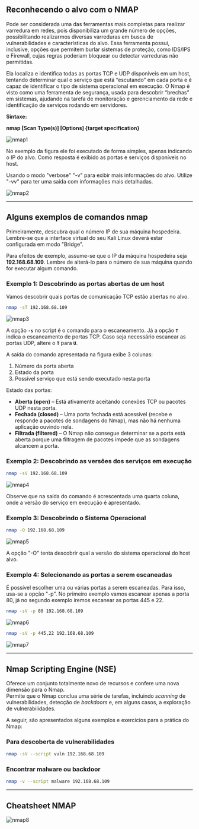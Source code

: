 ## **Reconhecendo o alvo com o NMAP**

Pode ser considerada uma das ferramentas mais completas para realizar varredura em redes, pois disponibiliza um grande número de opções, possibilitando realizarmos diversas varreduras em busca de vulnerabilidades e características do alvo. Essa ferramenta possui, inclusive, opções que permitem burlar sistemas de proteção, como IDS/IPS e Firewall, cujas regras poderiam bloquear ou detectar varreduras não permitidas.

Ela localiza e identifica todas as portas TCP e UDP disponíveis em um host, tentando determinar qual o serviço que está “escutando” em cada porta e é capaz de identificar o tipo de sistema operacional em execução. O Nmap é visto como uma ferramenta de segurança, usada para descobrir “brechas” em sistemas, ajudando na tarefa de monitoração e gerenciamento da rede e identificação de serviços rodando em servidores.

**Sintaxe:**

**nmap [Scan Type(s)] [Options] {target specification}**

![nmap1](../assets/images/ferramentas/nmap1.png)

No exemplo da figura ele foi executado de forma simples, apenas indicando o IP do alvo. Como resposta é exibido as portas e serviços disponíveis no host.

Usando o modo "verbose" "-v" para exibir mais informações do alvo. Utilize "-vv" para ter uma saída com informações mais detalhadas.

![nmap2](../assets/images/ferramentas/nmap2.png)

---

## **Alguns exemplos de comandos nmap**

Primeiramente, descubra qual o número IP de sua máquina hospedeira. Lembre-se que a interface virtual do seu Kali Linux deverá estar configurada em modo "Bridge".

Para efeitos de exemplo, assume-se que o IP da máquina hospedeira seja **192.168.68.109**. Lembre de alterá-lo para o número de sua máquina quando for executar algum comando.

### **Exemplo 1: Descobrindo as portas abertas de um host**

Vamos descobrir quais portas de comunicação TCP estão abertas no alvo.

```bash
nmap -sT 192.168.68.109
```

![nmap3](../assets/images/ferramentas/nmap3.png)

A opção **`-s`** no script é o comando para o escaneamento. Já a opção **`T`** indica o escaneamento de portas TCP. Caso seja necessário escanear as portas UDP, altere o **`T`** para **`U`**.

A saída do comando apresentada na figura exibe 3 colunas:  
1. Número da porta aberta  
2. Estado da porta  
3. Possível serviço que está sendo executado nesta porta  

Estado das portas:

- **Aberta (open)** – Está ativamente aceitando conexões TCP ou pacotes UDP nesta porta.
- **Fechada (closed)** – Uma porta fechada está acessível (recebe e responde a pacotes de sondagens do Nmap), mas não há nenhuma aplicação ouvindo nela.
- **Filtrada (filtered)** – O Nmap não consegue determinar se a porta está aberta porque uma filtragem de pacotes impede que as sondagens alcancem a porta.

### **Exemplo 2: Descobrindo as versões dos serviços em execução**

```bash
nmap -sV 192.168.68.109
```

![nmap4](../assets/images/ferramentas/nmap4.png)

Observe que na saída do comando é acrescentada uma quarta coluna, onde a versão do serviço em execução é apresentado.

### **Exemplo 3: Descobrindo o Sistema Operacional**

```bash
nmap -O 192.168.68.109
```

![nmap5](../assets/images/ferramentas/nmap5.png)

A opção "-O" tenta descobrir qual a versão do sistema operacional do host alvo.

### **Exemplo 4: Selecionando as portas a serem escaneadas**

É possível escolher uma ou várias portas a serem escaneadas. Para isso, usa-se a opção "-p". No primeiro exemplo vamos escanear apenas a porta 80, já no segundo exemplo iremos escanear as portas 445 e 22.

```bash
nmap -sV -p 80 192.168.68.109
```

![nmap6](../assets/images/ferramentas/nmap6.png)

```bash
nmap -sV -p 445,22 192.168.68.109
```

![nmap7](../assets/images/ferramentas/nmap7.png)

---

## Nmap Scripting Engine (NSE)

Oferece um conjunto totalmente novo de recursos e confere uma nova dimensão para o Nmap.  
Permite que o Nmap conclua uma série de tarefas, incluindo *scanning* de vulnerabilidades, detecção de *backdoors* e, em alguns casos, a exploração de vulnerabilidades.

A seguir, são apresentados alguns exemplos e exercícios para a prática do Nmap:

### Para descoberta de vulnerabilidades

```bash
nmap -sV --script vuln 192.168.68.109
```

### Encontrar malware ou backdoor

```bash
nmap -v --script malware 192.168.68.109
```

---

## Cheatsheet NMAP

![nmap8](../assets/images/ferramentas/Nmap-Cheat-Sheet-1.jpg)
